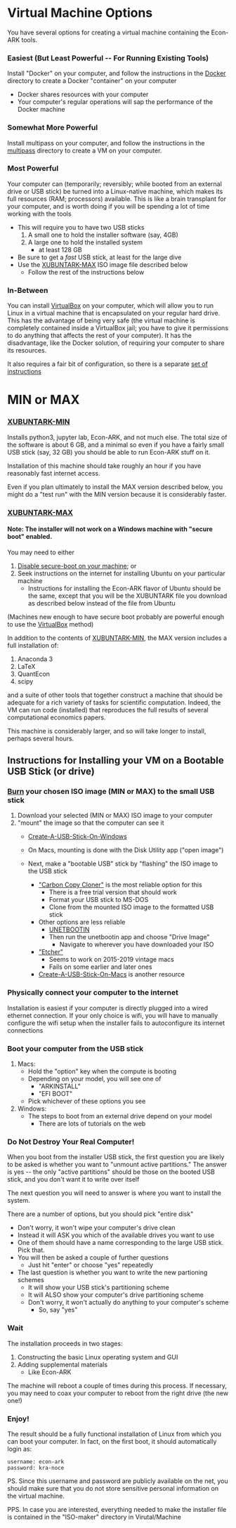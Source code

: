 # Virtual Machine Options

You have several options for creating a virtual machine containing the Econ-ARK tools.

### Easiest (But Least Powerful -- For Running Existing Tools)

Install "Docker" on your computer, and follow the instructions in the [Docker](https://github.com/econ-ark/econ-ark-tools/tree/master/Virtual/Docker) directory to create a Docker "container" on your computer

* Docker shares resources with your computer
* Your computer's regular operations will sap the performance of the Docker machine
	
### Somewhat More Powerful 

Install multipass on your computer, and follow the instructions in the [multipass](https://github.com/econ-ark/econ-ark-tools/tree/master/Virtual/multipass) directory to create a VM on your computer.

### Most Powerful 

Your computer can (temporarily; reversibly; while booted from an external drive or USB stick) be turned into a Linux-native machine, which makes its full resources (RAM; processors) available. This is like a brain transplant for your computer, and is worth doing if you will be spending a lot of time working with the tools

* This will require you to have two USB sticks
   1. A small one to hold the installer software (say, 4GB)
   1. A large one to hold the installed system
      * at least 128 GB
* Be sure to get a _fast_ USB stick, at least for the large dive
* Use the [XUBUNTARK-MAX](#MAX) ISO image file described below
   * Follow the rest of the instructions below

### In-Between

You can install [VirtualBox](https://virtualbox.org) on your computer, which will allow you to run Linux in a virtual machine that is encapsulated on your regular hard drive.  This has the advantage of being very safe (the virtual machine is completely contained inside a VirtualBox jail; you have to give it permissions to do anything that affects the rest of your computer). It has the disadvantage, like the Docker solution, of requiring your computer to share its resources.

It also requires a fair bit of configuration, so there is a separate [set 
of instructions](https://github.com/econ-ark/econ-ark-tools/tree/master/Virtual/Machine/VirtualBox)

# MIN or MAX

### [XUBUNTARK-MIN](https://drive.google.com/drive/folders/1iPyEwhhrUv1XQfRV7uSjmy5k7_TXsKmM?usp=sharing)

Installs python3, jupyter lab, Econ-ARK, and not much else. The total size
of the software is about 6 GB, and a minimal so even if you have a fairly small USB
stick (say, 32 GB) you should be able to run Econ-ARK stuff on it.

Installation of this machine should take roughly an hour if you have reasonably
fast internet access.

Even if you plan ultimately to install the MAX version described below, you might
do a "test run" with the MIN version because it is considerably faster.

### [XUBUNTARK-MAX](https://drive.google.com/drive/folders/1FjI6ORW45gNKVpLe_-NuZxF61T4i-0kD?usp=sharing)

#### Note: The installer will not work on a Windows machine with "secure boot" enabled.  

You may need to either
1. [Disable secure-boot on your machine](https://www.google.com/search?q=how+do+i+disable+secure+boot+in+BIOS); or
1. Seek instructions on the internet for installing Ubuntu on your particular machine
    * Instructions for installing the Econ-ARK flavor of Ubuntu should be the same, except that you will be the XUBUNTARK file you download as described below instead of the file from Ubuntu

(Machines new enough to have secure boot probably are powerful enough to use the [VirtualBox](https://github.com/econ-ark/econ-ark-tools/tree/master/Virtual/Machine/VirtualBox) method)

In addition to the contents of [XUBUNTARK-MIN](#XUBUNTARK-MIN), the MAX version includes a full installation of:

1. Anaconda 3
1. LaTeX
1. QuantEcon
1. scipy

and a suite of other tools that together construct a machine that
should be adequate for a rich variety of tasks for scientific
computation. Indeed, the VM can run code (installed) that reproduces
the full results of several computational economics papers.

This machine is considerably larger, and so will take longer to install, perhaps
several hours.

## Instructions for Installing your VM on a Bootable USB Stick (or drive)

### [Burn](#burn) your chosen ISO image (MIN or MAX) to the small USB stick

1. Download your selected (MIN or MAX) ISO image to your computer
0. "mount" the image so that the computer can see it
   * [Create-A-USB-Stick-On-Windows](https://ubuntu.com/tutorials/create-a-usb-stick-on-windows)

   * On Macs, mounting is done with the Disk Utility app ("open image")
   * Next, make a "bootable USB" stick by "flashing" the ISO image to the USB stick
      * ["Carbon Copy Cloner"](https://bombich.com/software/download_ccc.php) is the most reliable option for this
	     * There is a free trial version that should work
	     * Format your USB stick to MS-DOS
		 * Clone from the mounted ISO image to the formatted USB stick
	  * Other options are less reliable 
         * [UNETBOOTIN](https://unetbootin.github.io)
	     * Then run the unetbootin app and choose "Drive Image"
	        * Navigate to wherever you have downloaded your ISO
      * ["Etcher"](https://balena.io/etcher/)
	     * Seems to work on 2015-2019 vintage macs
	     * Fails on some earlier and later ones
      * [Create-A-USB-Stick-On-Macs](https://ubuntu.com/tutorials/create-a-usb-stick-on-macs) is another resource

### Physically connect your computer to the internet

Installation is easiest if your computer is directly plugged into a 
wired ethernet connection. If your only choice is wifi, you will have to
manually configure the wifi setup when the installer fails to autoconfigure
its internet connections

### Boot your computer from the USB stick

1. Macs:
   * Hold the "option" key when the compute is booting
   * Depending on your model, you will see one of
      * "ARKINSTALL"
	  * "EFI BOOT"
   * Pick whichever of these options you see
1. Windows:
   * The steps to boot from an external drive depend on your model
       * There are lots of tutorials on the web
	  
### Do Not Destroy Your Real Computer!

When you boot from the installer USB stick, the first question you are likely to be asked is whether you want to "unmount active partitions." The answer is yes -- the only "active partitions" should be those on the booted USB stick, and you don't want it to write over itself

The next question you will need to answer is where you want to install the system.

There are a number of options, but you should pick "entire disk"

* Don't worry, it won't wipe your computer's drive clean
* Instead it will ASK you which of the available drives you want to use
* One of them should have a name corresponding to the large USB stick. Pick that.
* You will then be asked a couple of further questions
   * Just hit "enter" or choose "yes" repeatedly
* The last question is whether you want to write the new partioning schemes 
  * It will show your USB stick's partitioning scheme
  * It will ALSO show your computer's drive partitioning scheme 
  * Don't worry, it won't actually do anything to your computer's scheme
      * So, say "yes"
		  
### Wait

The installation proceeds in two stages:

1. Constructing the basic Linux operating system and GUI
1. Adding supplemental materials
   * Like Econ-ARK
   
The machine will reboot a couple of times during this process. If necessary, you may need to coax your computer to reboot from the right drive (the new one!)

### Enjoy!

The result should be a fully functional installation of Linux from which you can boot your computer. In fact, on the first boot, it should automatically login as:



    username: econ-ark
    password: kra-noce




PS. Since this username and password are publicly available on the net, you should make sure that you do not store sensitive personal information on the virtual machine.

PPS. In case you are interested, everything needed to make the installer file is contained in the "ISO-maker" directory in Virutal/Machine
